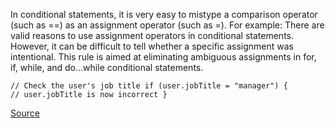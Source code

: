 In conditional statements, it is very easy to mistype a comparison operator (such as ==) as an assignment operator (such as =). For example:
There are valid reasons to use assignment operators in conditional statements. However, it can be difficult to tell whether a specific assignment was intentional.
This rule is aimed at eliminating ambiguous assignments in for, if, while, and do...while conditional statements.

```
// Check the user's job title if (user.jobTitle = "manager") {
// user.jobTitle is now incorrect }

```

[Source](http://eslint.org/docs/rules/no-cond-assign)
